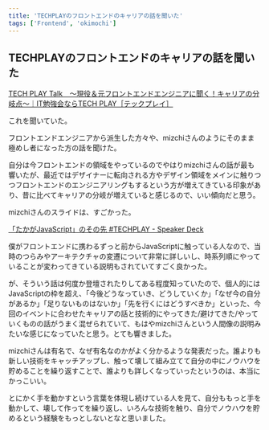 ```yaml
---
title: 'TECHPLAYのフロントエンドのキャリアの話を聞いた'
tags: ['Frontend', 'okimochi']
---
```


## TECHPLAYのフロントエンドのキャリアの話を聞いた

[TECH PLAY Talk　～現役＆元フロントエンドエンジニアに聞く！キャリアの分岐点～｜IT勉強会ならTECH PLAY［テックプレイ］](https://techplay.jp/event/852189)

これを聞いていた。

フロントエンドエンジニアから派生した方々や、mizchiさんのようにそのまま極めし者になった方の話を聞けた。

自分は今フロントエンドの領域をやっているのでやはりmizchiさんの話が最も響いたが、最近ではデザイナーに転向される方やデザイン領域をメインに触りつつフロントエンドのエンジニアリングもするという方が増えてきている印象があり、昔に比べてキャリアの分岐が増えていると感じるので、いい傾向だと思う。

mizchiさんのスライドは、すごかった。

[「たかがJavaScript」のその先 \#TECHPLAY \- Speaker Deck](https://speakerdeck.com/mizchi/takagajavascript-falsesofalsexian-number-techplay)

僕がフロントエンドに携わるずっと前からJavaScriptに触っている人なので、当時のつらみやアーキテクチャの変遷について非常に詳しいし、時系列順にやっていることが変わってきている説明もされていてすごく良かった。

が、そういう話は何度か登壇されたりしてある程度知っていたので、個人的にはJavaScriptの枠を超え、「今後どうなっていき、どうしていくか」「なぜ今の自分があるか」「足りないものはないか」「先を行くにはどうすべきか」といった、今回のイベントに合わせたキャリアの話と技術的にやってきた/避けてきた/やっていくものの話がうまく混ぜられていて、もはやmizchiさんという人間像の説明みたいな感じになっていたと思う。とても響きました。

mizchiさんは有名で、なぜ有名なのかがよく分かるような発表だった。誰よりも新しい技術をキャッチアップし、触って壊して組み立てて自分の中にノウハウを貯めることを繰り返すことで、誰よりも詳しくなっていったというのは、本当にかっこいい。

とにかく手を動かすという言葉を体現し続けている人を見て、自分ももっと手を動かして、壊して作ってを繰り返し、いろんな技術を触り、自分でノウハウを貯めるという経験をもっとしないとなと思いました。
